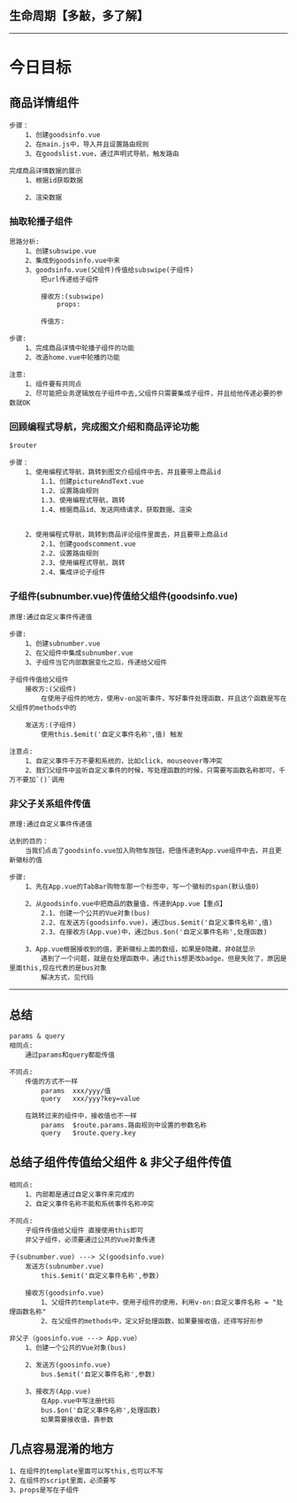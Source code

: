 ## 生命周期【多敲，多了解】

-------------------------

# 今日目标

## 商品详情组件
	步骤：
		1、创建goodsinfo.vue
		2、在main.js中，导入并且设置路由规则
		3、在goodslist.vue，通过声明式导航，触发路由
		
	完成商品详情数据的展示
		1、根据id获取数据
			
		2、渲染数据

### 抽取轮播子组件
	思路分析:
		1、创建subswipe.vue
		2、集成到goodsinfo.vue中来
		3、goodsinfo.vue(父组件)传值给subswipe(子组件)
			把url传递给子组件
			
			接收方:(subswipe) 
				props:
			
			传值方:
			
	步骤:
		1、完成商品详情中轮播子组件的功能
		2、改造home.vue中轮播的功能
		
	注意:
		1、组件要有共同点
		2、尽可能把业务逻辑放在子组件中去,父组件只需要集成子组件，并且给他传递必要的参数就OK

### 回顾编程式导航，完成图文介绍和商品评论功能
	$router

	步骤：
		1、使用编程式导航，跳转到图文介绍组件中去，并且要带上商品id
			1.1、创建pictureAndText.vue
			1.2、设置路由规则
			1.3、使用编程式导航，跳转
			1.4、根据商品id、发送网络请求，获取数据、渲染


		2、使用编程式导航，跳转到商品评论组件里面去，并且要带上商品id
			2.1、创建goodscomment.vue
			2.2、设置路由规则
			2.3、使用编程式导航，跳转
			2.4、集成评论子组件

### 子组件(subnumber.vue)传值给父组件(goodsinfo.vue)
	原理:通过自定义事件传递值

	步骤:
		1、创建subnumber.vue
		2、在父组件中集成subnumber.vue
		3、子组件当它内部数据变化之后，传递给父组件
		
	子组件传值给父组件
		接收方:(父组件)
			在使用子组件的地方，使用v-on监听事件，写好事件处理函数，并且这个函数是写在父组件的methods中的
		
		发送方:(子组件)
			使用this.$emit('自定义事件名称',值) 触发
			
	注意点:
		1、自定义事件千万不要和系统的，比如click、mouseover等冲突
		2、我们父组件中监听自定义事件的时候，写处理函数的时候，只需要写函数名称即可，千万不要加`()`调用

### 非父子关系组件传值
	原理:通过自定义事件传递值

	达到的目的：
		当我们点击了goodsinfo.vue加入购物车按钮，把值传递到App.vue组件中去，并且更新徽标的值
		
	步骤:
		1、先在App.vue的TabBar购物车那一个标签中，写一个徽标的span(默认值0)
		
		2、从goodsinfo.vue中把商品的数量值，传递到App.vue【重点】
			2.1、创建一个公共的Vue对象(bus)
			2.2、在发送方(goodsinfo.vue)，通过bus.$emit('自定义事件名称',值)
			2.3、在接收方(App.vue)中，通过bus.$on('自定义事件名称',处理函数)
		
		3、App.vue根据接收到的值，更新徽标上面的数组，如果是0隐藏，非0就显示
			遇到了一个问题，就是在处理函数中，通过this想更改badge，但是失败了，原因是里面this,现在代表的是bus对象
			解决方式，见代码

-------------------------

## 总结
	params & query
	相同点:
		通过params和query都能传值
		
	不同点:
		传值的方式不一样
			params  xxx/yyy/值
			query   xxx/yyy?key=value
			
		在跳转过来的组件中，接收值也不一样
			params  $route.params.路由规则中设置的参数名称
			query   $route.query.key

## 总结子组件传值给父组件 & 非父子组件传值
	相同点:
		1、内部都是通过自定义事件来完成的
		2、自定义事件名称不能和系统事件名称冲突
		
	不同点:
		子组件传值给父组件 直接使用this即可
		非父子组件，必须要通过公共的Vue对象传递
	
	子(subnumber.vue) ---> 父(goodsinfo.vue)
		发送方(subnumber.vue)
			this.$emit('自定义事件名称',参数)
			
		接收方(goodsinfo.vue)
			1、父组件的template中，使用子组件的使用，利用v-on:自定义事件名称 = "处理函数名称"
			2、在父组件的methods中，定义好处理函数，如果要接收值，还得写好形参
	
	非父子（goosinfo.vue ---> App.vue）
		1、创建一个公共的Vue对象(bus)
		
		2、发送方(goosinfo.vue)
			bus.$emit('自定义事件名称',参数)
			
		3、接收方(App.vue)
			在App.vue中写注册代码
			bus.$on('自定义事件名称',处理函数)
			如果需要接收值，靠参数


## 几点容易混淆的地方
	1、在组件的template里面可以写this,也可以不写
	2、在组件的script里面，必须要写
	3、props是写在子组件